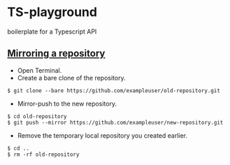 # TS-playground

boilerplate for a Typescript API

## [Mirroring a repository](https://docs.github.com/en/repositories/creating-and-managing-repositories/duplicating-a-repository#mirroring-a-repository)
- Open Terminal.
- Create a bare clone of the repository.
```
$ git clone --bare https://github.com/exampleuser/old-repository.git
```
- Mirror-push to the new repository.
```
$ cd old-repository
$ git push --mirror https://github.com/exampleuser/new-repository.git
```
- Remove the temporary local repository you created earlier.
```
$ cd ..
$ rm -rf old-repository
```
